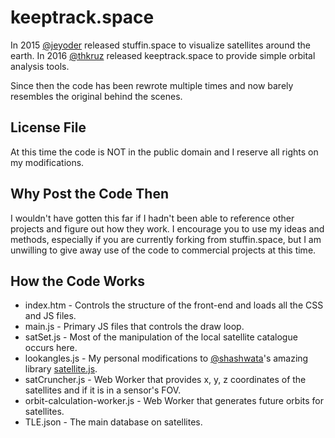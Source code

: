 # 
keeptrack.space
=======================
In 2015 [@jeyoder](https://github.com/jeyoder) released stuffin.space to visualize satellites around the earth. 
In 2016 [@thkruz](https://github.com/thkruz) released keeptrack.space to provide simple orbital analysis tools.

Since then the code has been rewrote multiple times and now barely resembles the original behind the scenes.

License File
----------------------
At this time the code is NOT in the public domain and I reserve all rights on my modifications.

Why Post the Code Then
----------------------
I wouldn't have gotten this far if I hadn't been able to reference other projects and figure out how they work. I encourage you to use my ideas and methods, especially if you are currently forking from stuffin.space, but I am unwilling to give away use of the code to commercial projects at this time.

How the Code Works
----------------------
* index.htm - Controls the structure of the front-end and loads all the CSS and JS files.
* main.js - Primary JS files that controls the draw loop.
* satSet.js - Most of the manipulation of the local satellite catalogue occurs here.
* lookangles.js - My personal modifications to [@shashwata](https://github.com/shashwatak/)'s amazing library [satellite.js](https://github.com/shashwatak/satellite-js).
* satCruncher.js - Web Worker that provides x, y, z coordinates of the satellites and if it is in a sensor's FOV.
* orbit-calculation-worker.js - Web Worker that generates future orbits for satellites.
* TLE.json - The main database on satellites.
